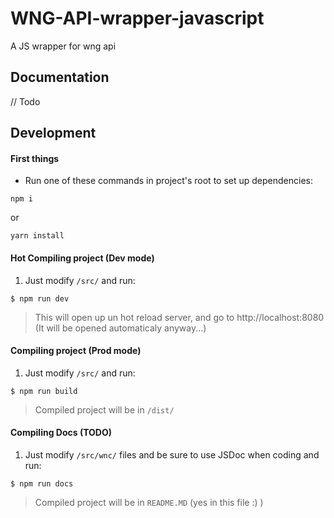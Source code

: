 # WNG-API-wrapper-javascript

A JS wrapper for wng api

## Documentation

// Todo

## Development

#### First things

- Run one of these commands in project's root to set up dependencies:
```
npm i
```
  or
```
yarn install
```

#### Hot Compiling project (Dev mode)

1. Just modify `/src/` and run:
```
$ npm run dev
```

> This will open up un hot reload server, and go to http://localhost:8080 (It will be opened automaticaly anyway...)

#### Compiling project (Prod mode)

1. Just modify `/src/` and run:
```
$ npm run build
```

> Compiled project will be in `/dist/`

#### Compiling Docs (TODO)

1. Just modify `/src/wnc/` files and be sure to use JSDoc when coding and run:
```
$ npm run docs
```

> Compiled project will be in `README.MD` (yes in this file :) )